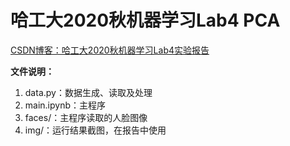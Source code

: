 # 哈工大2020秋机器学习Lab4 PCA

[CSDN博客：哈工大2020秋机器学习Lab4实验报告]()



**文件说明：**

1. data.py：数据生成、读取及处理
2. main.ipynb：主程序
3. faces/：主程序读取的人脸图像
4. img/：运行结果截图，在报告中使用